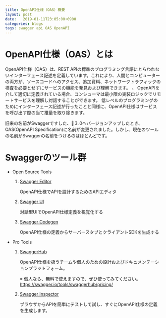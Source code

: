 ```yaml
---
title: OpenAPI仕様（OAS）概要
layout: post
date:   2019-01-11T23:05:00+0900
categories: blogs
tags: swagger api OAS OpenAPI
---
```


# OpenAPI仕様（OAS）とは

OpenAPI仕様（OAS）は、REST APIの標準のプログラミング言語にとらわれないインターフェース記述を定義しています。これにより、人間とコンピューターの両方が、ソースコードへのアクセス、追加資料、ネットワークトラフィックの検査を必要とせずにサービスの機能を発見および理解できます。 。 OpenAPIを介して適切に定義されている場合、コンシューマは最小限の実装ロジックでリモートサービスを理解し対話することができます。 低レベルのプログラミングのためにインターフェース記述が行ったことと同様に、OpenAPI仕様はサービスを呼び出す際の当て推量を取り除きます。

旧来の名前がSwaggerですした、３.0へバージョンアップしたとき、OAS(OpenAPI Specification)に名前が変更されました。しかし、現在のツールの名前がSwaggerの名前をつけるのはほとんどです。

# Swaggerのツール群

- Open Source Tools

    1. [Swagger Editor](https://swagger.io/tools/swagger-editor/)

        OpenAPI仕様でAPIを設計するためのAPIエディタ

    2. [Swagger UI](https://swagger.io/tools/swagger-ui/)

        対話型UIでOpenAPI仕様定義を視覚化する

    3. [Swagger Codegen](https://swagger.io/tools/swagger-codegen/)

        OpenAPI仕様の定義からサーバースタブとクライアントSDKを生成する

- Pro Tools

    1. [SwaggerHub](https://app.swaggerhub.com)

        OpenAPI仕様を扱うチームや個人のための設計およびドキュメンテーションプラットフォーム。

        ※ 個人なら、無料で使えますので、ぜひ使ってみてください。
        https://swagger.io/tools/swaggerhub/pricing/

    2. [Swagger Inspector](https://inspector.swagger.io)

        ブラウザからAPIを簡単にテストして試し、すぐにOpenAPI仕様の定義を生成します。
